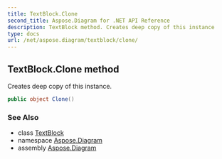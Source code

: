 ```yaml
---
title: TextBlock.Clone
second_title: Aspose.Diagram for .NET API Reference
description: TextBlock method. Creates deep copy of this instance
type: docs
url: /net/aspose.diagram/textblock/clone/
---
```

## TextBlock.Clone method

Creates deep copy of this instance.

```csharp
public object Clone()
```

### See Also

* class [TextBlock](../)
* namespace [Aspose.Diagram](../../textblock/)
* assembly [Aspose.Diagram](../../../)


